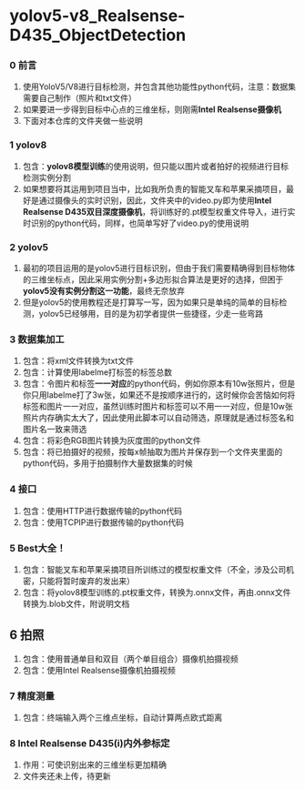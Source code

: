 # yolov5-v8_Realsense-D435_ObjectDetection
### 0 前言
1. 使用YoloV5/V8进行目标检测，并包含其他功能性python代码，注意：数据集需要自己制作（照片和txt文件）
2. 如果要进一步得到目标中心点的三维坐标，则刚需**Intel Realsense摄像机**
3. 下面对本仓库的文件夹做一些说明

### 1 yolov8
1. 包含：**yolov8模型训练**的使用说明，但只能以图片或者拍好的视频进行目标检测实例分割
2. 如果想要将其运用到项目当中，比如我所负责的智能叉车和苹果采摘项目，最好是通过摄像头的实时识别，因此，文件夹中的video.py即为使用**Intel Realsense D435双目深度摄像机**，将训练好的.pt模型权重文件导入，进行实时识别的python代码，同样，也简单写好了video.py的使用说明

### 2 yolov5
1. 最初的项目运用的是yolov5进行目标识别，但由于我们需要精确得到目标物体的三维坐标点，因此采用实例分割+多边形拟合算法是更好的选择，但困于**yolov5没有实例分割这一功能**，最终无奈放弃
2. 但是yolov5的使用教程还是打算写一写，因为如果只是单纯的简单的目标检测，yolov5已经够用，目的是为初学者提供一些捷径，少走一些弯路

### 3 数据集加工
1. 包含：将xml文件转换为txt文件
2. 包含：计算使用labelme打标签的标签总数
3. 包含：令图片和标签**一一对应**的python代码，例如你原本有10w张照片，但是你只用labelme打了3w张，如果还不是按顺序进行的，这时候你会苦恼如何将标签和图片一一对应，虽然训练时图片和标签可以不用一一对应，但是10w张照片内存确实太大了，因此使用此脚本可以自动筛选，原理就是通过标签名和图片名一致来筛选
4. 包含：将彩色RGB图片转换为灰度图的python文件
5. 包含：将已拍摄好的视频，按每x帧抽取为图片并保存到一个文件夹里面的python代码，多用于拍摄制作大量数据集的时候

### 4 接口
1. 包含：使用HTTP进行数据传输的python代码
2. 包含：使用TCPIP进行数据传输的python代码

### 5 Best大全！
1. 包含：智能叉车和苹果采摘项目所训练过的模型权重文件（不全，涉及公司机密，只能将暂时废弃的发出来）
2. 包含：将yolov8模型训练的.pt权重文件，转换为.onnx文件，再由.onnx文件转换为.blob文件，附说明文档

## 6 拍照
1. 包含：使用普通单目和双目（两个单目组合）摄像机拍摄视频
2. 包含：使用Intel Realsense摄像机拍摄视频

### 7 精度测量
1. 包含：终端输入两个三维点坐标，自动计算两点欧式距离

### 8 Intel Realsense D435(i)内外参标定
1. 作用：可使识别出来的三维坐标更加精确
2. 文件夹还未上传，待更新
